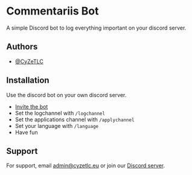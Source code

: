 # Commentariis Bot

A simple Discord bot to log everything important on your discord server.


## Authors

- [@CyZeTLC](https://www.github.com/CyZeTLC)


## Installation

Use the discord bot on your own discord server.

- [Invite the bot](https://discord.com/oauth2/authorize?client_id=1007778519717269516&scope=bot&permissions=8)
- Set the logchannel with `/logchannel`
- Set the applications channel with `/applychannel`
- Set your language with `/language`
- Have fun

## Support

For support, email admin@cyzetlc.eu or join our [Discord server](https://discord.gg/x2mhSz3eFf).
